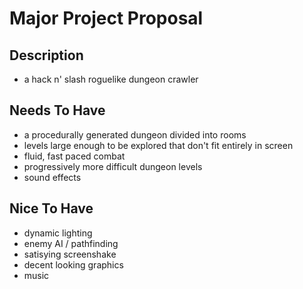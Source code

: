 # Major Project Proposal

## Description

- a hack n' slash roguelike dungeon crawler

## Needs To Have

- a procedurally generated dungeon divided into rooms
- levels large enough to be explored that don't fit entirely in screen
- fluid, fast paced combat
- progressively more difficult dungeon levels
- sound effects

## Nice To Have

- dynamic lighting
- enemy AI / pathfinding
- satisying screenshake
- decent looking graphics
- music